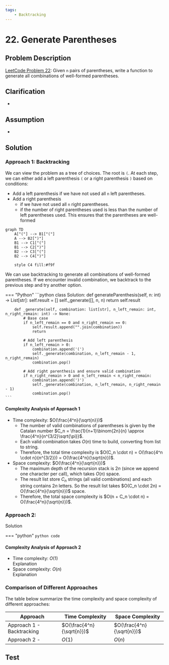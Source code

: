 ```yaml
---
tags:
    - Backtracking
---
```


# 22. Generate Parentheses

## Problem Description

[LeetCode Problem 22](https://leetcode.com/problems/generate-parentheses/description/):
Given `n` pairs of parentheses, write a function to generate all combinations of
well-formed parentheses.

## Clarification

-

## Assumption

-

## Solution

### Approach 1: Backtracking

We can view the problem as a tree of choices. The root is `(`. At each step, we can
either add a left parenthesis `(` or a right parenthesis `)` based on conditions:

- Add a left parenthesis if we have not used all `n` left parentheses.
- Add a right parenthesis
    - if we have not used all `n` right parentheses.
    - if the number of right parentheses used is less than the number of left
    parentheses used. This ensures that the parentheses are well-formed

```mermaid
graph TD
    A["("] --> B1["("]
    A --> B2[")"]
    B1 --> C1["("]
    B1 --> C2[")"]
    B2 --> C3["("]
    B2 --> C4[")"]

    style C4 fill:#f9f
```

We can use backtracking to generate all combinations of well-formed parentheses.
If we encounter invalid combination, we backtrack to the previous step and try another option.

=== "Python"
    ```python
    class Solution:
        def generateParenthesis(self, n: int) -> List[str]:
            self.result = []
            self._generate([], n, n)
            return self.result

        def _generate(self, combination: list[str], n_left_remain: int, n_right_remain: int) -> None:
            # Base case
            if n_left_remain == 0 and n_right_remain == 0:
                self.result.append("".join(combination))
                return

            # Add left parenthesis
            if n_left_remain > 0:
                combination.append('(')
                self._generate(combination, n_left_remain - 1, n_right_remain)
                combination.pop()

            # Add right parenthesis and ensure valid combination
            if n_right_remain > 0 and n_left_remain < n_right_remain:
                combination.append(')')
                self._generate(combination, n_left_remain, n_right_remain - 1)
                combination.pop()
    ```

#### Complexity Analysis of Approach 1

- Time complexity: $O(\frac{4^n}{\sqrt{n}})$  
    - The number of valid combinations of parentheses is given by the Catalan number
    $C_n = \frac{1}{n+1}\binom{2n}{n} \approx \frac{4^n}{n^{3/2}\sqrt{\pi}}$.
    - Each valid combination takes $O(n)$ time to build, converting from list to string.
    - Therefore, the total time complexity is
    $O(C_n \cdot n) = O(\frac{4^n \cdot n}{n^{3/2}}) = O(\frac{4^n}{\sqrt{n}})$.
- Space complexity: $O(\frac{4^n}{\sqrt{n}})$  
    - The maximum depth of the recursion stack is $2n$ (since we append one character
    per call), which takes $O(n)$ space.
    - The result list store $C_n$ strings (all valid combinations) and each string
    contains $2n$ letters. So the result list takes $O(C_n \cdot 2n) = O(\frac{4^n}{\sqrt{n}})$
    space.
    - Therefore, the total space complexity is $O(n + C_n \cdot n) = O(\frac{4^n}{\sqrt{n}})$.

### Approach 2: 

Solution

=== "python"
    ```python
    code
    ```

#### Complexity Analysis of Approach 2

- Time complexity: $O(1)$  
  Explanation
- Space complexity: $O(n)$  
  Explanation

### Comparison of Different Approaches

The table below summarize the time complexity and space complexity of different
approaches:

Approach   | Time Complexity | Space Complexity
-----------|-----------------|-----------------
Approach 1 - Backtracking | $O(\frac{4^n}{\sqrt{n}})$          | $O(\frac{4^n}{\sqrt{n}})$
Approach 2 - | $O(1)$          | $O(n)$

## Test
